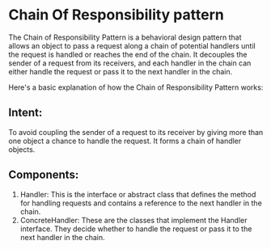# Chain Of Responsibility pattern

The Chain of Responsibility Pattern is a behavioral design pattern that allows an object to pass a request along a chain
of potential handlers until the request is handled or reaches the end of the chain. It decouples the sender of a request
from its receivers, and each handler in the chain can either handle the request or pass it to the next handler in the
chain.

Here's a basic explanation of how the Chain of Responsibility Pattern works:

## Intent:

To avoid coupling the sender of a request to its receiver by giving more than one object a chance to handle the request.
It forms a chain of handler objects.

## Components:

1. Handler: This is the interface or abstract class that defines the method for handling requests and contains a
   reference to the next handler in the chain.
2. ConcreteHandler: These are the classes that implement the Handler interface. They decide whether to handle the
   request or pass it to the next handler in the chain.